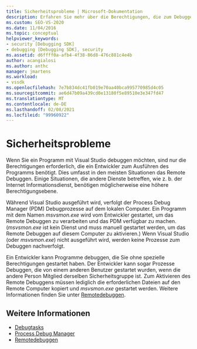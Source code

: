 ```yaml
---
title: Sicherheitsprobleme | Microsoft-Dokumentation
description: Erfahren Sie mehr über die Berechtigungen, die zum Debuggen eines Programms mithilfe von Visual Studio erforderlich sind, einschließlich Remote Debuggen und Situationen mit anderen Diensten.
ms.custom: SEO-VS-2020
ms.date: 11/04/2016
ms.topic: conceptual
helpviewer_keywords:
- security [Debugging SDK]
- debugging [Debugging SDK], security
ms.assetid: d6ffff0a-afb4-4f38-86d8-476c881c4e4b
author: acangialosi
ms.author: anthc
manager: jmartens
ms.workload:
- vssdk
ms.openlocfilehash: 7e7b834dc41fb019e70aa40bca995770985d4c05
ms.sourcegitcommit: ae6d47b09a439cd0e13180f5e89510e3e347fd47
ms.translationtype: MT
ms.contentlocale: de-DE
ms.lasthandoff: 02/08/2021
ms.locfileid: "99960922"
---
```

# <a name="security-issues"></a>Sicherheitsprobleme
Wenn Sie ein Programm mit Visual Studio debuggen möchten, sind nur die Berechtigungen erforderlich, die ein Entwickler zum Ausführen des Programms benötigt. Dies umfasst in den meisten Situationen das Remote Debuggen. Einige Situationen, die andere Dienste betreffen, wie z. b. der Internet Informationsdienst, benötigen möglicherweise eine höhere Berechtigungsebene.

 Während Visual Studio ausgeführt wird, verfolgt der Process Debug Manager (PDM) Debugprozesse auf dem lokalen Computer. Ein Programm mit dem Namen *msvsmon.exe* wird vom Entwickler gestartet, um das Remote Debuggen zu verarbeiten und das PDM verfügbar zu machen. (*msvsmon.exe* ist kein Dienst und muss manuell gestartet werden, um das Remote Debuggen auf diesem Computer zu aktivieren.) Wenn Visual Studio (oder *msvsmon.exe*) nicht ausgeführt wird, werden keine Prozesse zum Debuggen nachverfolgt.

 Ein Entwickler kann Programme debuggen, die Sie ohne spezielle Berechtigungen gestartet haben. Der Entwickler kann sogar Prozesse Debuggen, die von einem anderen Benutzer gestartet wurden, wenn die andere Person Mitglied derselben Sicherheitsgruppe ist. Zum Aktivieren des Remote Debuggens müssen lediglich die erforderlichen Dateien auf den Remote Computer kopiert und *msvsmon.exe* gestartet werden. Weitere Informationen finden Sie unter [Remotedebuggen](../../debugger/remote-debugging.md).

## <a name="see-also"></a>Weitere Informationen
- [Debugtasks](../../extensibility/debugger/debugging-tasks.md)
- [Process Debug Manager](../../extensibility/debugger/process-debug-manager.md)
- [Remotedebuggen](../../debugger/remote-debugging.md)
